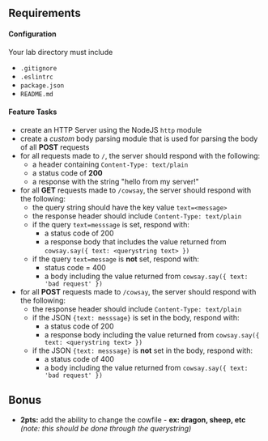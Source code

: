 ## Requirements
#### Configuration  
<!-- list of files, configurations, tools, etc that are required -->
Your lab directory must include  
* `.gitignore`
* `.eslintrc`
* `package.json`
* `README.md`

#### Feature Tasks  
* create an HTTP Server using the NodeJS `http` module
* create a *custom* body parsing module that is used for parsing the body of all **POST** requests
* for all requests made to `/`, the server should respond with the following:
  * a header containing `Content-Type: text/plain`
  * a status code of **200**
  * a response with the string "hello from my server!"
* for all **GET** requests made to `/cowsay`, the server should respond with the following:
  * the query string should have the key value `text=<message>`
  * the response header should include `Content-Type: text/plain`
  * if the query `text=messsage` is set, respond with:
    * a status code of 200
    * a response body that includes the value returned from `cowsay.say({ text: <querystring text> })`
  * if the query `text=message` is **not** set, respond with:
    * status code = 400
    * a body including the value returned from `cowsay.say({ text: 'bad request' })`
* for all **POST** requests made to `/cowsay`, the server should respond with the following:
  * the response header should include `Content-Type: text/plain`
  * if the JSON `{text: messsage}` is set in the body, respond with:
    * a status code of 200
    * a response body including the value returned from `cowsay.say({ text: <querystring text> })`
  * if the JSON `{text: messsage}` is **not** set in the body, respond with:
      * a status code of 400
      * a body including the value returned from `cowsay.say({ text: 'bad request' })`

## Bonus
* **2pts:** add the ability to change the cowfile - **ex: dragon, sheep, etc** _(note: this should be done through the querystring)_
